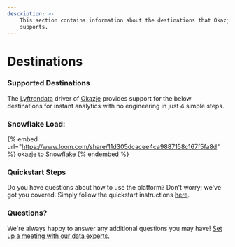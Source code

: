 ```yaml
---
description: >-
    This section contains information about the destinations that Okazje
    supports.
---
```


# Destinations

### Supported Destinations

The [Lyftrondata](https://www.lyftrondata.com/) driver of [Okazje](https://www.lyftrondata.com/integration/okazje/) provides support for the below destinations for instant analytics with no engineering in just 4 simple steps.

### Snowflake Load:

{% embed url="https://www.loom.com/share/11d305dcacee4ca9887158c167f5fa8d" %}
okazje to Snowflake
{% endembed %}

### Quickstart Steps

Do you have questions about how to use the platform? Don't worry; we've got you covered. Simply follow the quickstart instructions [here](../../../quickstart-steps.md).

### Questions? <a href="#questions" id="questions"></a>

We're always happy to answer any additional questions you may have! [Set up a meeting with our data experts.](https://www.lyftrondata.com/book-a-meeting/)
